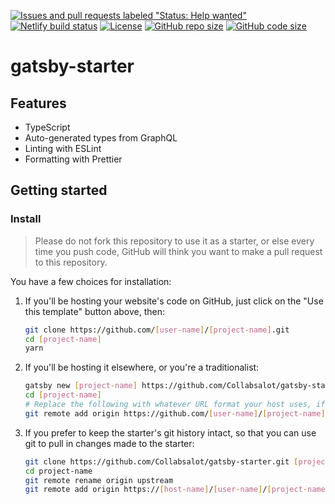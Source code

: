 [![Issues and pull requests labeled "Status: Help wanted"](https://img.shields.io/github/labels/Collabsalot/gatsby-starter/Status%3A%20Help%20wanted?label=label)](https://github.com/Collabsalot/gatsby-starter/labels/Status%3A%20Help%20wanted)
[![Netlify build status](https://img.shields.io/netlify/d3b00a2e-01bf-4619-bd37-f37f48e0a6a6)](https://app.netlify.com/sites/gatsby-starter-collabsalot/deploys)
[![License](https://img.shields.io/github/license/Collabsalot/gatsby-starter)](./LICENSE)
[![GitHub repo size](https://img.shields.io/github/repo-size/Collabsalot/gatsby-starter)](https://shields.io/category/size)
[![GitHub code size](https://img.shields.io/github/languages/code-size/Collabsalot/gatsby-starter)](https://shields.io/category/size)

# gatsby-starter

## Features

- TypeScript
- Auto-generated types from GraphQL
- Linting with ESLint
- Formatting with Prettier

## Getting started

### Install

> Please do not fork this repository to use it as a starter, or else every time you push code, GitHub will think you want to make a pull request to this repository.

You have a few choices for installation:

1. If you'll be hosting your website's code on GitHub, just click on the "Use this template" button above, then:

    ```bash
    git clone https://github.com/[user-name]/[project-name].git
    cd [project-name]
    yarn
    ```

1. If you'll be hosting it elsewhere, or you're a traditionalist:

    ```bash
    gatsby new [project-name] https://github.com/Collabsalot/gatsby-starter.git
    cd [project-name]
    # Replace the following with whatever URL format your host uses, if not GitHub
    git remote add origin https://github.com/[user-name]/[project-name].git
    ```

1. If you prefer to keep the starter's git history intact, so that you can use git to pull in changes made to the starter:

    ```bash
    git clone https://github.com/Collabsalot/gatsby-starter.git [project-name]
    cd project-name
    git remote rename origin upstream
    git remote add origin https://[host-name]/[user-name]/[project-name].git
    ```
